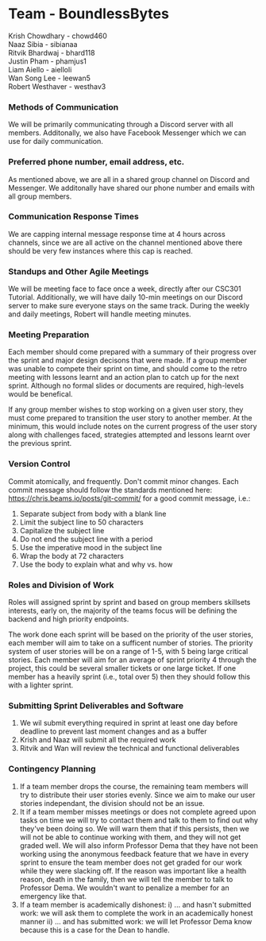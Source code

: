 # Team - BoundlessBytes
Krish Chowdhary - chowd460 \
Naaz Sibia - sibianaa \
Ritvik Bhardwaj - bhard118 \
Justin Pham - phamjus1 \
Liam Aiello - aielloli \
Wan Song Lee - leewan5 \
Robert Westhaver - westhav3

### Methods of Communication

We will be primarily communicating through a Discord server with all members. Additonally, we also have Facebook Messenger which we can use for daily communication. 

### Preferred phone number, email address, etc.

As mentioned above, we are all in a shared group channel on Discord and Messenger. We additonally have shared our phone number and emails with all group members. 

### Communication Response Times

We are capping internal message response time at 4 hours across channels, since we are all active on the channel mentioned above there should be very few instances where this cap is reached. 

### Standups and Other Agile Meetings

We will be meeting face to face once a week, directly after our CSC301 Tutorial. Additionally, we will have daily 10-min meetings on our Discord server to make sure everyone stays on the same track. During the weekly and daily meetings, Robert will handle meeting minutes. 

### Meeting Preparation

Each member should come prepared with a summary of their progress over the sprint and major design decisons that were made. If a group member was unable to compete their sprint on time, and should come to the retro meeting with lessons learnt and an action plan to catch up for the next sprint. Although no formal slides or documents are required, high-levels would be benefical. 

If any group member wishes to stop working on a given user story, they must come prepared to transition the user story to another member. At the minimum, this would include notes on the current progress of the user story along with challenges faced, strategies attempted and lessons learnt over the previous sprint.

### Version Control
Commit atomically, and frequently. Don't commit minor changes. Each commit message should follow the standards mentioned here: https://chris.beams.io/posts/git-commit/ for a good commit message, i.e.:
1) Separate subject from body with a blank line
2) Limit the subject line to 50 characters
3) Capitalize the subject line
4) Do not end the subject line with a period
5) Use the imperative mood in the subject line
6) Wrap the body at 72 characters
7) Use the body to explain what and why vs. how

### Roles and Division of Work
Roles will assigned sprint by sprint and based on group members skillsets interests, early on, the majority of the teams focus will be defining the backend and high priority endpoints. 

The work done each sprint will be based on the priority of the user stories, each member will aim to take on a sufficent number of stories. The priority system of user stories will be on a range of 1-5, with 5 being large critical stories. Each member will aim for an average of sprint priority 4 through the project, this could be several smaller tickets or one large ticket. If one member has a heavily sprint (i.e., total over 5) then they should follow this with a lighter sprint.

### Submitting Sprint Deliverables and Software
1) We wil submit everything required in sprint at least one day before deadline to prevent last moment changes and as a buffer 
2) Krish and Naaz will submit all the required work 
3) Ritvik and Wan will review the technical and functional deliverables

### Contingency Planning
1) If a team member drops the course, the remaining team members will try to distribute their user stories evenly. Since we aim to make
our user stories independant, the division should not be an issue.
2) It if a team member misses meetings or does not complete agreed upon tasks on time we will try to contact them and talk to them to find
out why they've been doing so. We will warn them that if this persists, then we will not be able to continue working with them, and they will not get graded well. We will also inform Professor Dema that they have not been working using the anonymous feedback feature that we have in every sprint to ensure the team member does not get graded for our work while they were slacking off. If the reason was important like a health reason, death in the family, then we will tell the member to talk to Professor Dema. We wouldn't want to penalize a member for an emergency like that.
3) If a team member is academically dishonest:
i) ... and hasn't submitted work: we will ask them to complete the work in an academically honest manner
ii) ... and has submitted work: we will let Professor Dema know because this is a case for the Dean to handle.

